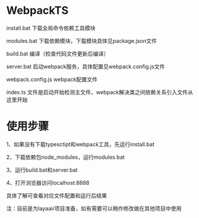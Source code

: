 # WebpackTS

install.bat 下载全局命令依赖工具模块

modules.bat 下载依赖模块，下载模块具体见package.json文件

build.bat 编译（检查代码文件更新后编译）

server.bat 启动webpack服务，具体配置见webpack.config.js文件

webpack.config.js webpack配置文件

index.ts 文件是启动开始检测主文件，webpack解决类之间依赖关系引入文件从这里开始

# 使用步骤

1、如果没有下载typesctipt和webpack工具，先运行install.bat

2、下载依赖包node_modules，运行modules.bat

3、运行build.bat和server.bat

4、打开浏览器访问localhost:8888

具体了解可查看对应文件配置和运行后结果

注：目前是为layaair项目准备，如有需要可以稍作修改做在其他项目中使用
